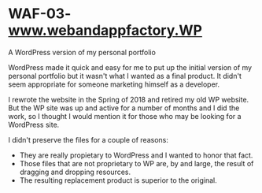 # WAF-03-www.webandappfactory.WP
A WordPress version of my personal portfolio

WordPress made it quick and easy for me to put up the initial version of my personal portfolio but it wasn't what I wanted as a final product. It didn't seem appropriate for someone marketing himself as a developer.

I rewrote the website in the Spring of 2018 and retired my old WP website. But the WP site was up and active for a number of months and I did the work, so I thought I would mention it for those who may be looking for a WordPress site.

I didn't preserve the files for a couple of reasons:
 * They are really propietary to WordPress and I wanted to honor that fact.
 * Those files that are not proprietary to WP are, by and large, the result of dragging and dropping resources.
 * The resulting replacement product is superior to the original.
